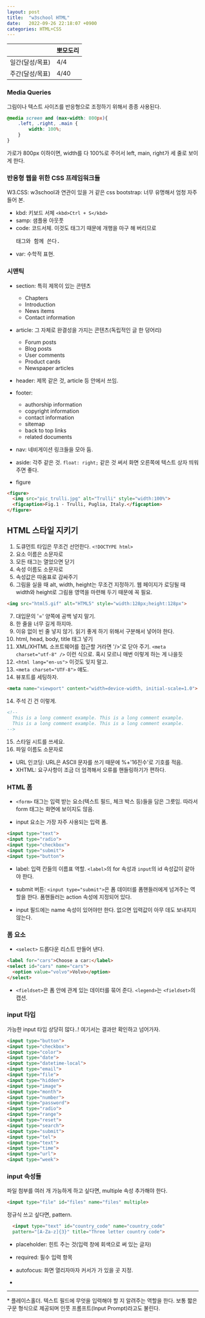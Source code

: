```yaml
---
layout: post
title:  "w3school HTML"
date:   2022-09-26 22:18:07 +0900
categories: HTML+CSS
---
```


|           | 뽀모도리 |
|-----------|------|
| 일간(달성/목표) | 4/4  |
| 주간(달성/목표) | 4/40 |


### Media Queries
그림이나 텍스트 사이즈를 반응형으로 조정하기 위해서 종종 사용된다. 

```css
@media screen and (max-width: 800px){
    .left, .right, .main {
        width: 100%;
    }
}
```

가로가 800px 이하이면, width를 다 100%로 주어서 left, main, right가 세 줄로 보이게 한다.


### 반응형 웹을 위한 CSS 프레임워크들
W3.CSS: w3school과 연관이 있을 거 같은 css
bootstrap: 너무 유명해서 엄청 자주 들어 본.


* kbd: 키보드 서체 ```<kbd>Ctrl + S</kbd>```
* samp: 샘플용 아웃풋
* code: 코드서체. 이것도 태그기 때문에 개행을 마구 해 버리므로 <pre>태그와 함께 쓴다.
* var: 수학적 표현.


### 시맨틱

* section: 특히 제목이 있는 콘텐츠
  * Chapters
  * Introduction
  * News items
  * Contact information
* article: 그 자체로 완결성을 가지는 콘텐츠(독립적인 글 한 덩어리)
  * Forum posts
  * Blog posts
  * User comments
  * Product cards
  * Newspaper articles
* header: 제목 같은 것, article 등 안에서 쓰임.
* footer: 
  * authorship information
  * copyright information
  * contact information
  * sitemap
  * back to top links
  * related documents


* nav: 네비게이션 링크들을 모아 둠.
* aside: 각주 같은 것. `float: right;` 같은 것 써서 화면 오른쪽에 텍스트 상자 띄워 주면 좋다.
* figure
```html
<figure>
  <img src="pic_trulli.jpg" alt="Trulli" style="width:100%">
  <figcaption>Fig.1 - Trulli, Puglia, Italy.</figcaption>
</figure>
```



## HTML 스타일 지키기

1. 도큐먼트 타입은 무조건 선언한다. `<!DOCTYPE html>`
2. 요소 이름은 소문자로
3. 모든 태그는 열었으면 닫기
4. 속성 이름도 소문자로
5. 속성값은 따옴표로 감싸주기
6. 그림을 실을 때 alt, width, height는 무조건 지정하기. 웹 페이지가 로딩될 때 width와 height로 그림용 영역을 마련해 두기 때문에 꼭 필요.
```html
<img src="html5.gif" alt="HTML5" style="width:128px;height:128px">
```
7. 대입문의 '=' 양쪽에 공백 넣지 말기.
8. 한 줄을 너무 길게 하지마.
9. 이유 없이 빈 줄 넣지 않기. 읽기 좋게 하기 위해서 구분해서 넣어야 한다.
10. html, head, body, title 태그 넣기
11. XML/XHTML 소프트웨어를 접근할 거라면 '/>'로 닫아 주기. `<meta charset="utf-8" />` 이런 식으로. 혹시 모르니 매번 이렇게 하는 게 나을듯
12. `<html lang="en-us">` 이것도 잊지 말고.
13. `<meta charset="UTF-8">` 얘도.
13. 뷰포트를 세팅하자.
```html
<meta name="viewport" content="width=device-width, initial-scale=1.0">
```
14. 주석 긴 건 이렇게.
```html
<!--
  This is a long comment example. This is a long comment example.
  This is a long comment example. This is a long comment example.
-->
```
15. 스타일 시트를 쓰세요.
16. 파일 이름도 소문자로



* URL 인코딩: URL은 ASCII 문자를 쓰기 때문에 %+'16진수'로 기호를 적음.
* XHTML: 요구사항이 조금 더 엄격해서 오류를 핸들링하기가 편하다.


### HTML 폼

* `<form>` 태그는 입력 받는 요소(텍스트 필드, 체크 박스 등)들을 담은 그릇임. 따라서 form 태그는 화면에 보이지도 않음.

* input 요소는 가장 자주 사용되는 입력 폼.
```html
<input type="text">
<input type="radio">
<input type="checkbox">
<input type="submit">
<input type="button">
```

* label: 입력 칸들의 이름표 역할. `<label>`의 for 속성과 `input`의 id 속성값이 같아야 한다.

* submit 버튼: `<input type="submit">`은 폼 데이터를 폼핸들러에게 넘겨주는 역할을 한다. 폼핸들러는 action 속성에 지정되어 있다.

* input 필드에는 name 속성이 있어야만 한다. 없으면 입력값이 아무 데도 보내지지 않는다.


### 폼 요소

* `<select>` 드롭다운 리스트 만들어 낸다.

```html
<label for="cars">Choose a car:</label>
<select id="cars" name="cars">
  <option value="volvo">Volvo</option>
</select>
```


* `<fieldset>`은 폼 안에 관계 있는 데이터를 묶어 준다. `<legend>`는 `<fieldset>`의 캡션.


### input 타입
가능한 input 타입 상당히 많다..! 여기서는 결과만 확인하고 넘어가자.

```html
<input type="button">
<input type="checkbox">
<input type="color">
<input type="date">
<input type="datetime-local">
<input type="email">
<input type="file">
<input type="hidden">
<input type="image">
<input type="month">
<input type="number">
<input type="password">
<input type="radio">
<input type="range">
<input type="reset">
<input type="search">
<input type="submit">
<input type="tel">
<input type="text">
<input type="time">
<input type="url">
<input type="week">
```


### input 속성들

파일 첨부를 여러 개 가능하게 하고 싶다면, multiple 속성 추가해야 한다.
```html
<input type="file" id="files" name="files" multiple>
```

정규식 쓰고 싶다면, pattern.

```html
  <input type="text" id="country_code" name="country_code"
  pattern="[A-Za-z]{3}" title="Three letter country code">
```

* placeholder: 힌트 주는 것(입력 창에 회색으로 써 있는 글자)

* required: 필수 입력 항목

* autofocus: 화면 열리자마자 커서가 가 있을 곳 지정.
* 


<hr />
* 플레이스홀더. 텍스트 필드에 무엇을 입력해야 할 지 알려주는 역할을 한다. 보통 짧은 구문 형식으로 제공되며 인풋 프롬프트(Input Prompt)라고도 불린다.

